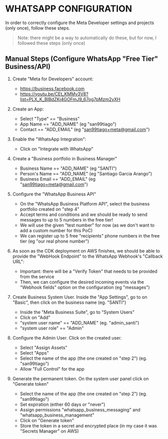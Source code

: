 # WHATSAPP CONFIGURATION

In order to correctly configure the Meta Developer settings and projects (only once), follow these steps.

> Note: there might be a way to automatically do these, but for now, I followed these steps (only once)

## Manual Steps (Configure WhatsApp "Free Tier" Business/API)

1. Create "Meta for Developers" account:

   - https://business.facebook.com
   - https://youtu.be/CEt_KMMv3V8?list=PLX_K_BlBdZKi4GOFmJ9_67og7pMzm2vXH

2. Create an App:

   - Select "Type" == "Business"
   - App Name == "ADD_NAME" (eg "san99tiago")
   - Contact == "ADD_EMAIL" (eg "san99tiago+meta@gmail.com")

3. Enable the "WhatsApp Integration":

   - Click on "Integrate with WhatsApp"

4. Create a "Business portfolio in Business Manager"

   - Business Name == "ADD_NAME" (eg "SANTI")
   - Person's Name == "ADD_NAME" (eg "Santiago Garcia Arango")
   - Business Email == "ADD_EMAIL" (eg "san99tiago+meta@gmail.com")

5. Configure the "WhatsApp Business API"

   - On the "WhatsApp Business Platform API", select the business portfolio created on "step 4"
   - Accept terms and conditions and we should be ready to send messages to up to 5 numbers in the free tier!
   - We will use the given "test number" for now (as we don't want to add a custom number for this PoC)
   - We can register up to 5 free "recipients" phone numbers in the free tier (eg "our real phone number")

6. As soon as the CDK deployment on AWS finishes, we should be able to provide the "WebHook Endpoint" to the WhatsApp Webhook's "Callback URL":

   - Important: there will be a "Verify Token" that needs to be provided from the service
   - Then, we can configure the desired incoming events via the "Webhook fields" option on the configuration (eg "messages")

7. Create Business System User. Inside the "App Settings", go to on "Basic", then click on the business name (eg. "SANTI")

   - Inside the "Meta Business Suite", go to "System Users"
   - Click on "Add"
   - "system user name" == "ADD_NAME" (eg. "admin_santi")
   - "system user role" == "Admin"

8. Configure the Admin User. Click on the created user.

   - Select "Assign Assets"
   - Select "Apps"
   - Select the name of the app (the one created on "step 2") (eg. "san99tiago")
   - Allow "Full Control" for the app

9. Generate the permanent token. On the system user panel click on "Generate token"
   - Select the name of the app (the one created on "step 2") (eg. "san99tiago")
   - Set expiration (either 60 days or "never")
   - Assign permissions "whatsapp_business_messaging" and "whatsapp_business_management"
   - Click on "Generate token"
   - Store the token in a secret and encrypted place (in my case it was "Secrets Manager" on AWS)
